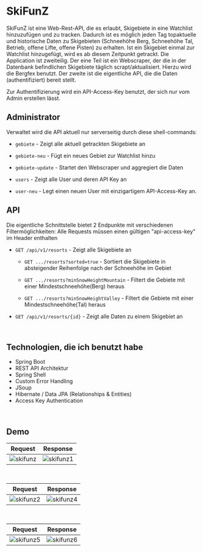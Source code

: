 # SkiFunZ
SkiFunZ ist eine Web-Rest-API, die es erlaubt, Skigebiete in eine Watchlist hinzuzufügen und zu tracken. Dadurch ist es möglich jeden Tag topaktuelle und historische Daten zu Skigebieten (Schneehöhe Berg, Schneehöhe Tal, Betrieb, offene Lifte, offene Pisten) zu erhalten. Ist ein Skigebiet einmal zur Watchlist hinzugefügt, wird es ab diesem Zeitpunkt getrackt.
Die Application ist zweiteilig. Der eine Teil ist ein Webscraper, der die in der Datenbank befindlichen Skigebiete täglich scrapt/aktualisiert. Hierzu wird die Bergfex benutzt.
Der zweite ist die eigentliche API, die die Daten (authentifiziert) bereit stellt.

Zur Authentifizierung wird ein API-Access-Key benutzt, der sich nur vom Admin erstellen lässt.

## Administrator
Verwaltet wird die API aktuell nur serverseitig durch diese shell-commands:

- `gebiete` - Zeigt alle aktuell getrackten Skigebiete an

- `gebiete-neu` - Fügt ein neues Gebiet zur Watchlist hinzu

- `gebiete-update` - Startet den Webscraper und aggregiert die Daten

- `users` - Zeigt alle User und deren API Key an

- `user-neu` - Legt einen neuen User mit einzigartigem API-Access-Key an.

## API
Die eigentliche Schnittstelle bietet 2 Endpunkte mit verschiedenen Filtermöglichkeiten:
Alle Requests müssen einen gültigen "api-access-key" im Header enthalten

- ``GET /api/v1/resorts`` - Zeigt alle Skigebiete an

  - ``GET .../resorts?sorted=true`` - Sortiert die Skigebiete in absteigender Reihenfolge nach der Schneehöhe im Gebiet

  - ``GET .../resorts?minSnowHeightMountain`` -  Filtert die Gebiete mit einer Mindestschneehöhe(Berg) heraus

  - ``GET .../resorts?minSnowHeightValley`` - Filtert die Gebiete mit einer Mindestschneehöhe(Tal) heraus

- ``GET /api/v1/resorts/{id}`` - Zeigt alle Daten zu einem Skigebiet an

&nbsp;
&nbsp;

## Technologien, die ich benutzt habe
- Spring Boot
- REST API Architektur
- Spring Shell
- Custom Error Handling
- JSoup
- Hibernate / Data JPA (Relationships & Entities)
- Access Key Authentication

&nbsp;
&nbsp;

## Demo
Request             |  Response
:-------------------------:|:-------------------------:
![skifunz](https://user-images.githubusercontent.com/78162213/232315637-bb4742ca-1c4a-450a-b489-57a64f0411e7.PNG)  |  ![skifunz1](https://user-images.githubusercontent.com/78162213/232315645-47f3f16a-b943-4038-b89f-5de238037903.PNG)

&nbsp;
&nbsp;

Request             |  Response
:-------------------------:|:-------------------------:
![skifunz2](https://user-images.githubusercontent.com/78162213/232315659-2b8abbf3-55c4-4ea8-9382-ebe3b28cb7b2.PNG)  |  ![skifunz4](https://user-images.githubusercontent.com/78162213/232315671-969f35ab-f607-46d8-8a1b-714909851a77.PNG)

&nbsp;
&nbsp;

Request             |  Response
:-------------------------:|:-------------------------:
![skifunz5](https://user-images.githubusercontent.com/78162213/232315756-57e4a272-124b-40e4-b6af-fa8136907a8e.PNG)  |  ![skifunz6](https://user-images.githubusercontent.com/78162213/232315759-8422243a-2017-4781-a39a-eeab9b47d828.PNG)



